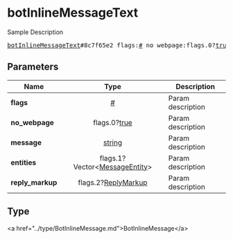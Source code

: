 # botInlineMessageText

Sample Description

<pre>
<a href="../constructor/botInlineMessageText.md">botInlineMessageText</a>#8c7f65e2 flags:<a href="../type/#.md">#</a> no_webpage:flags.0?<a href="../type/true.md">true</a> message:<a href="../type/string.md">string</a> entities:flags.1?Vector&lt;<a href="../type/MessageEntity.md">MessageEntity</a>&gt; reply_markup:flags.2?<a href="../type/ReplyMarkup.md">ReplyMarkup</a> = <a href="../type/BotInlineMessage.md">BotInlineMessage</a>;
</pre>

## Parameters

| Name | Type | Description |
|------|:----:|-------------|
| **flags** | <a href="../type/#.md">#</a> | Param description |
| **no_webpage** | flags.0?<a href="../type/true.md">true</a> | Param description |
| **message** | <a href="../type/string.md">string</a> | Param description |
| **entities** | flags.1?Vector&lt;<a href="../type/MessageEntity.md">MessageEntity</a>&gt; | Param description |
| **reply_markup** | flags.2?<a href="../type/ReplyMarkup.md">ReplyMarkup</a> | Param description |

## Type

&lt;a href=&#34;../type/BotInlineMessage.md&#34;&gt;BotInlineMessage&lt;/a&gt;
